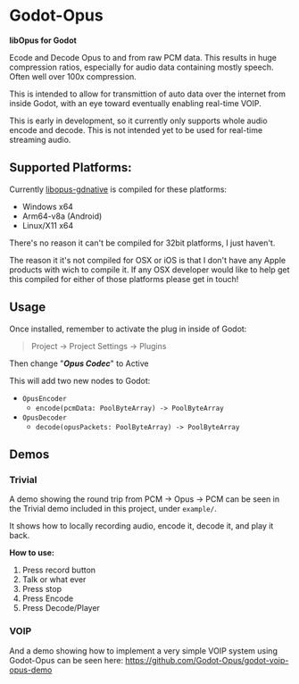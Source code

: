 # Godot-Opus
**libOpus for Godot**

Ecode and Decode Opus to and from raw PCM data. This results in huge compression ratios, especially for audio data containing mostly speech. Often well over 100x compression.

This is intended to allow for transmittion of auto data over the internet from inside Godot, with an eye toward eventually enabling real-time VOIP.

This is early in development, so it currently only supports whole audio encode and decode. This is not intended yet to be used for real-time streaming audio.

## Supported Platforms:
Currently [libopus-gdnative](https://github.com/Godot-Opus/libopus-gdnative) is compiled for these platforms:
- Windows x64
- Arm64-v8a (Android)
- Linux/X11 x64

There's no reason it can't be compiled for 32bit platforms, I just haven't.

The reason it it's not compiled for OSX or iOS is that I don't have any Apple products with wich to compile it. If any OSX developer would like to help get this compiled for either of those platforms please get in touch!


## Usage
Once installed, remember to activate the plug in inside of Godot:

> Project -> Project Settings -> Plugins

Then change "***Opus Codec***" to Active

This will add two new nodes to Godot:
- `OpusEncoder`
  - `encode(pcmData: PoolByteArray) -> PoolByteArray`
- `OpusDecoder`
  - `decode(opusPackets: PoolByteArray) -> PoolByteArray`

## Demos
### Trivial
A demo showing the round trip from PCM -> Opus -> PCM can be seen in the Trivial demo included in this project, under `example/`.

It shows how to locally recording audio, encode it, decode it, and play it back.

**How to use:**
1) Press record button
2) Talk or what ever
3) Press stop
4) Press Encode
5) Press Decode/Player

### VOIP
And a demo showing how to implement a very simple VOIP system using Godot-Opus can be seen here:
https://github.com/Godot-Opus/godot-voip-opus-demo

